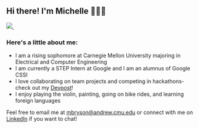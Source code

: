 ## Hi there! I'm Michelle 👩🏻‍💻

<p>
  
  <a href="https://www.linkedin.com/in/michelle-a-bryson/">
    <img src="https://img.shields.io/badge/linkedin-%230077B5.svg?&style=for-the-badge&logo=linkedin&logoColor=white" />
  </a>&nbsp;&nbsp;
  	
</p>

### Here's a little about me:

- I am a rising sophomore at Carnegie Mellon University majoring in Electrical and Computer Engineering
- I am currently a STEP Intern at Google and I am an alumnus of Google CSSI
- I love collaborating on team projects and competing in hackathons- check out my [Devpost](https://devpost.com/mbryson562)!
- I enjoy playing the violin, painting, going on bike rides, and learning foreign languages

Feel free to email me at mbryson@andrew.cmu.edu or connect with me on [LinkedIn](https://www.linkedin.com/in/michelle-a-bryson/) if you want to chat!
<!--
## Skills
<!--
<img align="left" height = "30px" src="https://img.shields.io/badge/java-%23ED8B00.svg?&style=for-the-badge&logo=java&logoColor=white" />
<img align="left" height = "30px" src="https://img.shields.io/badge/python-%233776AB.svg?&style=flat-square&logo=python&logoColor=white" />
<img align="left" height = "30px" src="https://img.shields.io/badge/c++%20-%2300599C.svg?&style=for-the-badge&logo=c%2B%2B&logoColor=white" />
<img align="left" height = "30px" src="https://img.shields.io/badge/javascript%20-%23323330.svg?&style=for-the-badge&logo=javascript&logoColor=%23F7DF1E" />
<img align="left" height = "30px" src="https://img.shields.io/badge/html-%23239120.svg?&style=flat-square&logo=html5&logoColor=white" />
<img align="left" height = "30px" src="https://img.shields.io/badge/css-%23239120.svg?&style=flat-square&logo=css3&logoColor=white" />
-->




<!--
**michelle-a-bryson/michelle-a-bryson** is a ✨ _special_ ✨ repository because its `README.md` (this file) appears on your GitHub profile.

Here are some ideas to get you started:

- 🔭 I’m currently working on ...
- 🌱 I’m currently learning ...
- 👯 I’m looking to collaborate on ...
- 🤔 I’m looking for help with ...
- 💬 Ask me about ...
- 📫 How to reach me: ...
- 😄 Pronouns: ...
- ⚡ Fun fact: ...
-->
